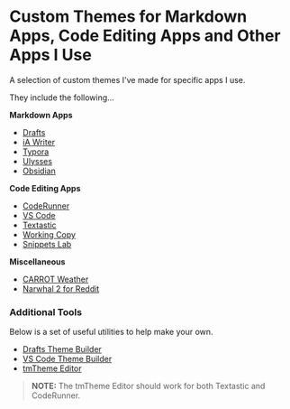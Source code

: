 # Custom Themes for Markdown Apps, Code Editing Apps and Other Apps I Use

A selection of custom themes I've made for specific apps I use. 

They include the following…

**Markdown Apps**
- [Drafts](https://getdrafts.com/)
- [iA Writer](https://ia.net/writer)
- [Typora](https://typora.io)
- [Ulysses](https://ulysses.app/)
- [Obsidian](https://obsidian.md)

**Code Editing Apps**
- [CodeRunner](https://coderunnerapp.com)
- [VS Code](https://code.visualstudio.com)
- [Textastic](https://www.textasticapp.com)
- [Working Copy](https://workingcopy.app/)
- [Snippets Lab](https://www.renfei.org/snippets-lab/)

**Miscellaneous**
- [CARROT Weather](https://www.meetcarrot.com/weather/)
- [Narwhal 2 for Reddit](https://narwhal.app/)

### Additional Tools 

Below is a set of useful utilities to help make your own.

+ [Drafts Theme Builder](https://tools.getdrafts.com/themes/theme-builder)
+ [VS Code Theme Builder](https://themes.vscode.one/)
+ [tmTheme Editor](https://tmtheme-editor.herokuapp.com/#!/editor/theme/Monokai)

> **NOTE:** The tmTheme Editor should work for both Textastic and CodeRunner.